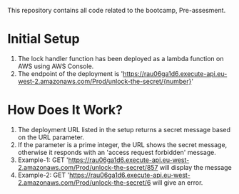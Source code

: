 This repository contains all code related to the bootcamp, Pre-assesment.

# Initial Setup
1. The lock handler function has been deployed as a lambda function on AWS using AWS Console. 
1. The endpoint of the deployment is 'https://rau06ga1d6.execute-api.eu-west-2.amazonaws.com/Prod/unlock-the-secret/{number}'

# How Does It Work?
1. The deployment URL listed in the setup returns a secret message based on the URL parameter.
1. If the parameter is a prime integer, the URL shows the secret message, otherwise it responds with an 'access request forbidden' message.
1. Example-1: GET 'https://rau06ga1d6.execute-api.eu-west-2.amazonaws.com/Prod/unlock-the-secret/857 will display the message
1. Example-2: GET 'https://rau06ga1d6.execute-api.eu-west-2.amazonaws.com/Prod/unlock-the-secret/6 will give an error.


